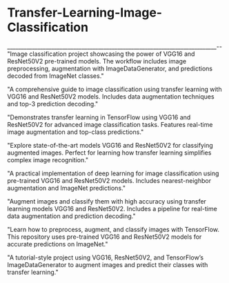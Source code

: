 # Transfer-Learning-Image-Classification
____________________________________________________________________________--
"Image classification project showcasing the power of VGG16 and ResNet50V2 pre-trained models. The workflow includes image preprocessing, augmentation with ImageDataGenerator, and predictions decoded from ImageNet classes."

"A comprehensive guide to image classification using transfer learning with VGG16 and ResNet50V2 models. Includes data augmentation techniques and top-3 prediction decoding."

"Demonstrates transfer learning in TensorFlow using VGG16 and ResNet50V2 for advanced image classification tasks. Features real-time image augmentation and top-class predictions."

"Explore state-of-the-art models VGG16 and ResNet50V2 for classifying augmented images. Perfect for learning how transfer learning simplifies complex image recognition."

"A practical implementation of deep learning for image classification using pre-trained VGG16 and ResNet50V2 models. Includes nearest-neighbor augmentation and ImageNet predictions."

"Augment images and classify them with high accuracy using transfer learning models VGG16 and ResNet50V2. Includes a pipeline for real-time data augmentation and prediction decoding."

"Learn how to preprocess, augment, and classify images with TensorFlow. This repository uses pre-trained VGG16 and ResNet50V2 models for accurate predictions on ImageNet."

"A tutorial-style project using VGG16, ResNet50V2, and TensorFlow’s ImageDataGenerator to augment images and predict their classes with transfer learning."

